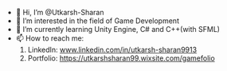 - 👋 Hi, I’m @Utkarsh-Sharan
- 👀 I’m interested in the field of Game Development
- 🌱 I’m currently learning Unity Engine, C# and C++(with SFML)
- 📫 How to reach me: 
    1. LinkedIn: www.linkedin.com/in/utkarsh-sharan9913
    2. Portfolio: https://utkarshsharan99.wixsite.com/gamefolio

<!---
Utkarsh-Sharan/Utkarsh-Sharan is a ✨ special ✨ repository because its `README.md` (this file) appears on your GitHub profile.
You can click the Preview link to take a look at your changes.
--->
